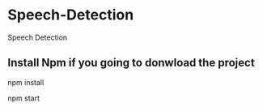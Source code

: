 # Speech-Detection
Speech Detection 

## Install Npm if you going to donwload the project

npm install

npm start 

